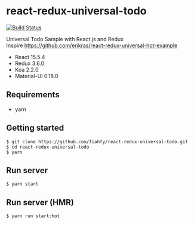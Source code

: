 # react-redux-universal-todo
[![Build Status](https://travis-ci.org/fiahfy/react-redux-universal-todo.svg?branch=master)](https://travis-ci.org/fiahfy/react-redux-universal-todo)

Universal Todo Sample with React.js and Redux  
Inspire <https://github.com/erikras/react-redux-universal-hot-example>

* React 15.5.4
* Redux 3.6.0
* Koa 2.2.0
* Material-UI 0.18.0

## Requirements
* yarn

## Getting started
```
$ git clone https://github.com/fiahfy/react-redux-universal-todo.git
$ cd react-redux-universal-todo
$ yarn
```

## Run server
```
$ yarn start
```

## Run server (HMR)
```
$ yarn run start:hot
```
